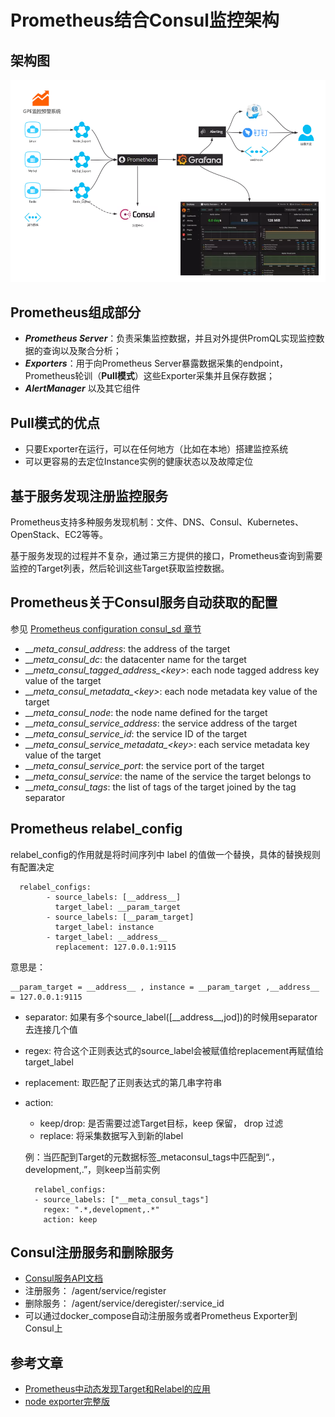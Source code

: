 # Prometheus结合Consul监控架构

## 架构图
 
  ![prometheus_consul]

## Prometheus组成部分
  * **_Prometheus Server_**：负责采集监控数据，并且对外提供PromQL实现监控数据的查询以及聚合分析；
  * **_Exporters_**：用于向Prometheus Server暴露数据采集的endpoint，Prometheus轮训（**Pull模式**）这些Exporter采集并且保存数据；
  * **_AlertManager_** 以及其它组件
  
## Pull模式的优点
  * 只要Exporter在运行，可以在任何地方（比如在本地）搭建监控系统
  * 可以更容易的去定位Instance实例的健康状态以及故障定位  
  
## 基于服务发现注册监控服务

   Prometheus支持多种服务发现机制：文件、DNS、Consul、Kubernetes、OpenStack、EC2等等。
   
   基于服务发现的过程并不复杂，通过第三方提供的接口，Prometheus查询到需要监控的Target列表，然后轮训这些Target获取监控数据。  
  
## Prometheus关于Consul服务自动获取的配置

  参见 [Prometheus configuration consul_sd 章节][consul_sd]
  
  * ___meta_consul_address_: the address of the target
  * ___meta_consul_dc_: the datacenter name for the target
  * ___meta_consul_tagged_address\_\<key>_: each node tagged address key value of the target
  * ___meta_consul_metadata\_\<key>_: each node metadata key value of the target
  * ___meta_consul_node_: the node name defined for the target
  * ___meta_consul_service_address_: the service address of the target
  * ___meta_consul_service_id_: the service ID of the target
  * ___meta_consul_service_metadata\_\<key>_: each service metadata key value of the target
  * ___meta_consul_service_port_: the service port of the target
  * ___meta_consul_service_: the name of the service the target belongs to
  * ___meta_consul_tags_: the list of tags of the target joined by the tag separator
  
## Prometheus relabel_config
  relabel_config的作用就是将时间序列中 label 的值做一个替换，具体的替换规则有配置决定
  
  ```
    relabel_configs:
          - source_labels: [__address__]
            target_label: __param_target
          - source_labels: [__param_target]
            target_label: instance
          - target_label: __address__
            replacement: 127.0.0.1:9115
  ```  
  意思是：
  ```  
  __param_target = __address__ , instance = __param_target ,__address__ = 127.0.0.1:9115
  ```  
    
  * separator: 如果有多个source_label([\_\_address\_\_,jod])的时候用separator去连接几个值
  * regex: 符合这个正则表达式的source_label会被赋值给replacement再赋值给target_label
  * replacement: 取匹配了正则表达式的第几串字符串
  
  * action:
    * keep/drop: 是否需要过滤Target目标，keep 保留， drop 过滤
    * replace: 将采集数据写入到新的label
    
    例：当匹配到Target的元数据标签_metaconsul_tags中匹配到“.，development,.”，则keep当前实例
    ```
      relabel_configs:
      - source_labels: ["__meta_consul_tags"]
        regex: ".*,development,.*"
        action: keep   
    ```  



 
 ## Consul注册服务和删除服务
 
   * [Consul服务API文档][3]
   * 注册服务：	/agent/service/register
   * 删除服务：	/agent/service/deregister/:service_id
   * 可以通过docker_compose自动注册服务或者Prometheus Exporter到Consul上
 
## 参考文章

  * [Prometheus中动态发现Target和Relabel的应用][1]
  * [node exporter完整版][2]
  
  [prometheus_consul]: img/prometheus_consul.webp
  [consul_sd]: https://prometheus.io/docs/prometheus/latest/configuration/configuration/#consul_sd_config
  
  [1]: https://blog.csdn.net/M2l0ZgSsVc7r69eFdTj/article/details/79124770
  [2]: https://blog.51cto.com/1000682/2374406
  [3]: https://www.consul.io/api/agent/service.html